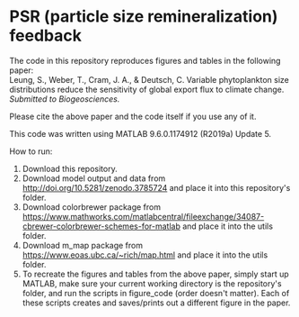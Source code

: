 # PSR (particle size remineralization) feedback

The code in this repository reproduces figures and tables in the following paper:
<br>Leung, S., Weber, T., Cram, J. A., & Deutsch, C. Variable phytoplankton size distributions reduce the sensitivity of global export flux to climate change. <i>Submitted to Biogeosciences.</i>

Please cite the above paper and the code itself if you use any of it.

This code was written using MATLAB 9.6.0.1174912 (R2019a) Update 5.

How to run:
1. Download this repository.
2. Download model output and data from http://doi.org/10.5281/zenodo.3785724 and place it into this repository's folder.
3. Download colorbrewer package from https://www.mathworks.com/matlabcentral/fileexchange/34087-cbrewer-colorbrewer-schemes-for-matlab and place it into the utils folder.
4. Download m_map package from https://www.eoas.ubc.ca/~rich/map.html and place it into the utils folder.
5. To recreate the figures and tables from the above paper, simply start up MATLAB, make sure your current working directory is the repository's folder, and run the scripts in figure_code (order doesn't matter). Each of these scripts creates and saves/prints out a different figure in the paper.
